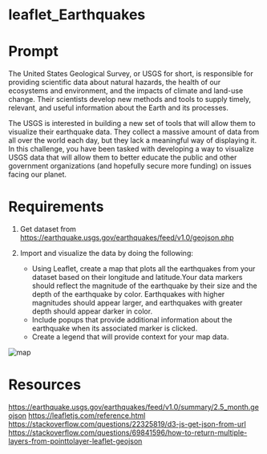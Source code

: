 # leaflet_Earthquakes

# Prompt
The United States Geological Survey, or USGS for short, is responsible for providing scientific data about natural hazards, the health of our ecosystems and environment, and the impacts of climate and land-use change. Their scientists develop new methods and tools to supply timely, relevant, and useful information about the Earth and its processes.

The USGS is interested in building a new set of tools that will allow them to visualize their earthquake data. They collect a massive amount of data from all over the world each day, but they lack a meaningful way of displaying it. In this challenge, you have been tasked with developing a way to visualize USGS data that will allow them to better educate the public and other government organizations (and hopefully secure more funding) on issues facing our planet.

# Requirements
1. Get dataset from https://earthquake.usgs.gov/earthquakes/feed/v1.0/geojson.php

2. Import and visualize the data by doing the following:
    - Using Leaflet, create a map that plots all the earthquakes from your dataset based on their longitude and latitude.Your data markers should reflect the magnitude of 
    the earthquake by their size and the depth of the earthquake by color. Earthquakes with higher magnitudes should appear larger, and earthquakes with greater depth 
    should appear darker in color.
    - Include popups that provide additional information about the earthquake when its associated marker is clicked.
    - Create a legend that will provide context for your map data.

![map](https://user-images.githubusercontent.com/119361768/229378256-ec6b4228-ab44-4102-9c78-cb21cead1673.png)


# Resources
https://earthquake.usgs.gov/earthquakes/feed/v1.0/summary/2.5_month.geojson
https://leafletjs.com/reference.html
https://stackoverflow.com/questions/22325819/d3-js-get-json-from-url
https://stackoverflow.com/questions/69841596/how-to-return-multiple-layers-from-pointtolayer-leaflet-geojson

